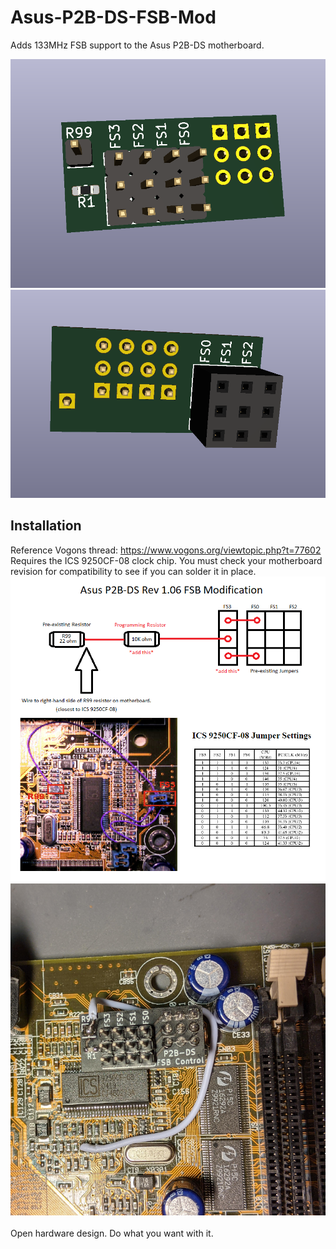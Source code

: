 # Asus-P2B-DS-FSB-Mod
Adds 133MHz FSB support to the Asus P2B-DS motherboard.

![pic1](front.png)
![pic2](back.png)

## Installation
Reference Vogons thread: https://www.vogons.org/viewtopic.php?t=77602
\
Requires the ICS 9250CF-08 clock chip. You must check your motherboard revision for compatibility to see if you can solder it in place.
\
![pic3](diagram.png)
![pic4](installed.png)
\
\
Open hardware design. Do what you want with it.
